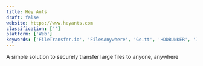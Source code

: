 ```yaml
---
title: Hey Ants
draft: false 
website: https://www.heyants.com
classification: ['']
platform: ['Web']
keywords: ['FileTransfer.io', 'FilesAnywhere', 'Ge.tt', 'HDDBUNKER', 'Jirafeau', 'Jumpshare', 'Media Shuttle', 'NoFile.io', 'Pixeldrain', 'PsiTransfer', 'Send Anywhere', 'SendFiles', 'Smash', 'Tresorit Send', 'UploadFiles.io', 'Volafile', 'WeTransferit', 'bifile cloud filesharing']
---
```

A simple solution to securely transfer large files to anyone, anywhere